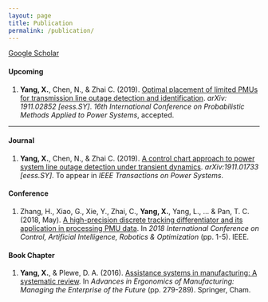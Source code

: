```yaml
---
layout: page
title: Publication
permalink: /publication/
---
```

[Google Scholar](https://scholar.google.com/citations?user=pWnVbHQAAAAJ&hl=en)
#### Upcoming
1. **Yang, X.**, Chen, N., & Zhai C. (2019). [Optimal placement of limited PMUs for transmission line outage detection and identification](https://arxiv.org/abs/1911.02852). *arXiv: 1911.02852 [eess.SY]*. 
*16th International Conference on Probabilistic Methods Applied to Power Systems*, accepted.

----

#### Journal
1. **Yang, X.**, Chen, N., & Zhai C. (2019). [A control chart approach to power system line outage detection under transient dynamics](https://arxiv.org/abs/1911.01733). *arXiv:1911.01733 [eess.SY]*. 
To appear in *IEEE Transactions on Power Systems*.

#### Conference
1. Zhang, H., Xiao, G., Xie, Y., Zhai, C., **Yang, X.**, Yang, L., ... & Pan, T. C. (2018, May). [A high-precision discrete tracking differentiator and its application in processing PMU data](https://ieeexplore.ieee.org/abstract/document/8698409/). In *2018 International Conference on Control, Artificial Intelligence, Robotics & Optimization* (pp. 1-5). IEEE.

#### Book Chapter
1. **Yang, X.**, & Plewe, D. A. (2016). [Assistance systems in manufacturing: A systematic review](https://link.springer.com/chapter/10.1007/978-3-319-41697-7_25). In *Advances in Ergonomics of Manufacturing: Managing the Enterprise of the Future* (pp. 279-289). Springer, Cham.
